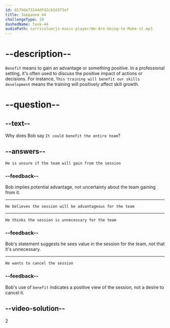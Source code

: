 ```yaml
---
id: 6579de73144df42cb2d373ef
title: Завдання 44
challengeType: 19
dashedName: task-44
audioPath: curriculum/js-music-player/We-Are-Going-to-Make-it.mp3
---
```


<!--
AUDIO REFERENCE: 
Bob: "We might want to set up a short code review session after the meeting to exchange ideas and solutions. It could benefit the entire team."
-->

# --description--

`Benefit` means to gain an advantage or something positive. In a professional setting, it's often used to discuss the positive impact of actions or decisions. For instance, `This training will benefit our skills development` means the training will positively affect skill growth.

# --question--

## --text--

Why does Bob say `It could benefit the entire team`?

## --answers--

`He is unsure if the team will gain from the session`

### --feedback--

Bob implies potential advantage, not uncertainty about the team gaining from it.

---

`He believes the session will be advantageous for the team`

---

`He thinks the session is unnecessary for the team`

### --feedback--

Bob's statement suggests he sees value in the session for the team, not that it's unnecessary.

---

`He wants to cancel the session`

### --feedback--

Bob's use of `benefit` indicates a positive view of the session, not a desire to cancel it.

## --video-solution--

2

